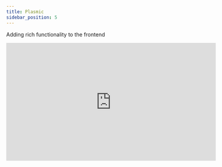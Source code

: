 ```yaml
---
title: Plasmic
sidebar_position: 5
---
```


Adding rich functionality to the frontend

<iframe width="560" height="315" src="https://www.youtube.com/embed/5NaGdxErQ8I?si=Q689XZnoKTh4HySm" title="YouTube video player" frameborder="0" allow="accelerometer; autoplay; clipboard-write; encrypted-media; gyroscope; picture-in-picture; web-share" referrerpolicy="strict-origin-when-cross-origin" allowfullscreen></iframe>
